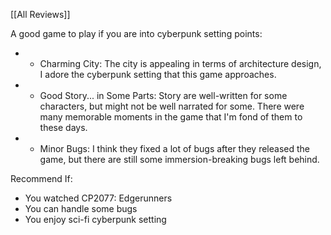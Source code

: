 [[All Reviews]]

A good game to play if you are into cyberpunk setting
points:
- + Charming City: The city is appealing in terms of architecture design, I adore the cyberpunk setting that this game approaches.
- + Good Story... in Some Parts: Story are well-written for some characters, but might not be well narrated for some. There were many memorable moments in the game that I'm fond of them to these days.
- - Minor Bugs: I think they fixed a lot of bugs after they released the game, but there are still some immersion-breaking bugs left behind.

Recommend If:
- You watched CP2077: Edgerunners
- You can handle some bugs
- You enjoy sci-fi cyberpunk setting